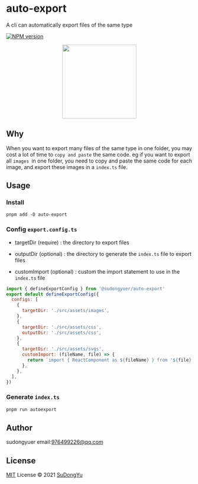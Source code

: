 # auto-export

A cli can automatically export files of the same type

[![NPM version](https://img.shields.io/github/package-json/v/sudongyuer/auto-export)](https://www.npmjs.com/package/sudongyuer/auto-export)


<p align='center'>
<img src='https://git.poker/sudongyuer/image-bed/blob/master/20220710/logo.55pfd5e40lw0.png?raw=true' width='200'/>
</p>

## Why

When you want to export many files of the same type in one folder, you may cost a lot of time to `copy and paste` the same code. eg if you want to export all `images `in one folder, you need to copy and paste the same code for each image, and export these images in a `index.ts` file.

## Usage

### Install

```ball
pnpm add -D auto-export
```

### Config `export.config.ts`

- targetDir (require) : the directory to export files

- outputDir (optional) : the directory to generate the `index.ts` file to export files

- customImport (optional) : custom the import statement to use in the `index.ts` file 

```js
import { defineExportConfig } from '@sudongyuer/auto-export'
export default defineExportConfig({
  configs: [
    {
      targetDir: './src/assets/images',
    },
    {
      targetDir: './src/assets/css',
      outputDir: './src/assets/css',
    },
    {
      targetDir: './src/assets/svgs',
      customImport: (fileName, file) => {
        return `import { ReactComponent as ${fileName} } from '${file}'`
      },
    },
  ],
})

```

### Generate `index.ts`

```bash
pnpm run autoexport
```

## Author

sudongyuer email:976499226@qq.com

## License

[MIT](./LICENSE) License © 2021 [SuDongYu](https://github.com/sudongyuer)
